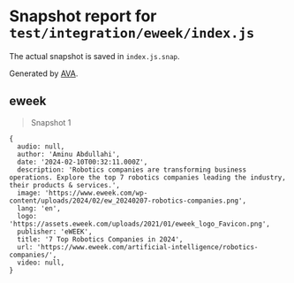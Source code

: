 # Snapshot report for `test/integration/eweek/index.js`

The actual snapshot is saved in `index.js.snap`.

Generated by [AVA](https://avajs.dev).

## eweek

> Snapshot 1

    {
      audio: null,
      author: 'Aminu Abdullahi',
      date: '2024-02-10T00:32:11.000Z',
      description: 'Robotics companies are transforming business operations. Explore the top 7 robotics companies leading the industry, their products & services.',
      image: 'https://www.eweek.com/wp-content/uploads/2024/02/ew_20240207-robotics-companies.png',
      lang: 'en',
      logo: 'https://assets.eweek.com/uploads/2021/01/eweek_logo_Favicon.png',
      publisher: 'eWEEK',
      title: '7 Top Robotics Companies in 2024',
      url: 'https://www.eweek.com/artificial-intelligence/robotics-companies/',
      video: null,
    }
